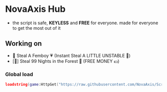 # NovaAxis Hub
- the script is safe, **KEYLESS** and **FREE** for everyone. made for everyone to get the most out of it

## Working on
- 🌸 Steal A Femboy 💗 (Instant Steal A LITTLE UNSTABLE 🥷)
- [🎃] Steal 99 Nights in the Forest 🔦 (FREE MONEY 💵)

### Global load
```lua
loadstring(game:HttpGet("https://raw.githubusercontent.com/NovaAxis/Scripts/refs/heads/main/NovaAxisHub.lua"))()
```
